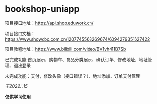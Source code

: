 # bookshop-uniapp
项目接口地址：https://api.shop.eduwork.cn/

项目接口文档：https://www.showdoc.com.cn/1207745568269674/6094279351627422

项目教程地址：https://www.bilibili.com/video/BV1vh411B7Sb


已完成功能:首页展示、购物车、商品分类展示、确认订单、修改地址、地址管理、退出登录

未完成功能：支付，修改头像（接口错误？）、地址添加、订单支付管理


*于2022.1.15*

**仅供学习使用**
